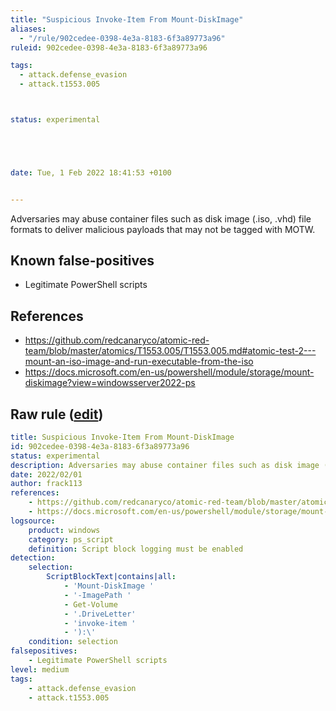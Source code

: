 ```yaml
---
title: "Suspicious Invoke-Item From Mount-DiskImage"
aliases:
  - "/rule/902cedee-0398-4e3a-8183-6f3a89773a96"
ruleid: 902cedee-0398-4e3a-8183-6f3a89773a96

tags:
  - attack.defense_evasion
  - attack.t1553.005



status: experimental





date: Tue, 1 Feb 2022 18:41:53 +0100


---
```


Adversaries may abuse container files such as disk image (.iso, .vhd) file formats to deliver malicious payloads that may not be tagged with MOTW.

<!--more-->


## Known false-positives

* Legitimate PowerShell scripts



## References

* https://github.com/redcanaryco/atomic-red-team/blob/master/atomics/T1553.005/T1553.005.md#atomic-test-2---mount-an-iso-image-and-run-executable-from-the-iso
* https://docs.microsoft.com/en-us/powershell/module/storage/mount-diskimage?view=windowsserver2022-ps


## Raw rule ([edit](https://github.com/SigmaHQ/sigma/edit/master/rules/windows/powershell/powershell_script/posh_ps_run_from_mount_diskimage.yml))
```yaml
title: Suspicious Invoke-Item From Mount-DiskImage
id: 902cedee-0398-4e3a-8183-6f3a89773a96
status: experimental
description: Adversaries may abuse container files such as disk image (.iso, .vhd) file formats to deliver malicious payloads that may not be tagged with MOTW.
date: 2022/02/01
author: frack113
references:
    - https://github.com/redcanaryco/atomic-red-team/blob/master/atomics/T1553.005/T1553.005.md#atomic-test-2---mount-an-iso-image-and-run-executable-from-the-iso
    - https://docs.microsoft.com/en-us/powershell/module/storage/mount-diskimage?view=windowsserver2022-ps
logsource:
    product: windows
    category: ps_script
    definition: Script block logging must be enabled
detection:
    selection:
        ScriptBlockText|contains|all:
            - 'Mount-DiskImage '
            - '-ImagePath '
            - Get-Volume
            - '.DriveLetter'
            - 'invoke-item '
            - '):\'
    condition: selection
falsepositives:
    - Legitimate PowerShell scripts
level: medium
tags:
    - attack.defense_evasion
    - attack.t1553.005

```
